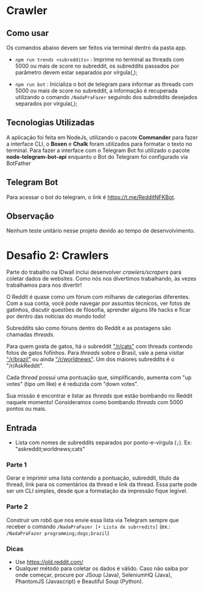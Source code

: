 # Crawler

## Como usar
Os comandos abaixo devem ser feitos via terminal dentro da pasta app.

* ``npm run trends <subreddits>`` : Imprime no terminal as threads com 5000 ou mais de score no subreddit, os subreddits passados por parâmetro devem estar separados por vírgula(,);

* ``npm run bot`` : Inicializa o bot de telegram para informar as threads com 5000 ou mais de score no subreddit, a informação é recuperada utilizando o comando `/NadaPraFazer` seguindo dos subreddits desejados separados por vírgula(,);

## Tecnologias Utilizadas
A aplicação foi feita em NodeJs, utilizando o pacote __Commander__ para fazer a interface CLI, o __Boxen__ e __Chalk__ foram utilizados para formatar o texto no terminal. Para fazer a interface com o Telegram Bot foi utilizado o pacote __node-telegram-bot-api__ enquanto o Bot do Telegram foi configurado via BotFather

## Telegram Bot
Para acessar o bot do telegram, o link é https://t.me/RedditNFKBot.

## Observação
Nenhum teste unitário nesse projeto devido ao tempo de desenvolvimento.

# Desafio 2: Crawlers

Parte do trabalho na IDwall inclui desenvolver *crawlers/scrapers* para coletar dados de websites.
Como nós nos divertimos trabalhando, às vezes trabalhamos para nos divertir!

O Reddit é quase como um fórum com milhares de categorias diferentes. Com a sua conta, você pode navegar por assuntos técnicos, ver fotos de gatinhos, discutir questões de filosofia, aprender alguns life hacks e ficar por dentro das notícias do mundo todo!

Subreddits são como fóruns dentro do Reddit e as postagens são chamadas *threads*.

Para quem gosta de gatos, há o subreddit ["/r/cats"](https://www.reddit.com/r/cats) com threads contendo fotos de gatos fofinhos.
Para *threads* sobre o Brasil, vale a pena visitar ["/r/brazil"](https://www.reddit.com/r/brazil) ou ainda ["/r/worldnews"](https://www.reddit.com/r/worldnews/).
Um dos maiores subreddits é o "/r/AskReddit".

Cada *thread* possui uma pontuação que, simplificando, aumenta com "up votes" (tipo um like) e é reduzida com "down votes".

Sua missão é encontrar e listar as *threads* que estão bombando no Reddit naquele momento!
Consideramos como bombando *threads* com 5000 pontos ou mais.

## Entrada
- Lista com nomes de subreddits separados por ponto-e-vírgula (`;`). Ex: "askreddit;worldnews;cats"

### Parte 1
Gerar e imprimir uma lista contendo a pontuação, subreddit, título da thread, link para os comentários da thread e link da thread.
Essa parte pode ser um CLI simples, desde que a formatação da impressão fique legível.

### Parte 2
Construir um robô que nos envie essa lista via Telegram sempre que receber o comando `/NadaPraFazer [+ Lista de subrredits]` (ex.: `/NadaPraFazer programming;dogs;brazil`)

### Dicas
 - Use https://old.reddit.com/
 - Qualquer método para coletar os dados é válido. Caso não saiba por onde começar, procure por JSoup (Java), SeleniumHQ (Java), PhantomJS (Javascript) e Beautiful Soup (Python).
